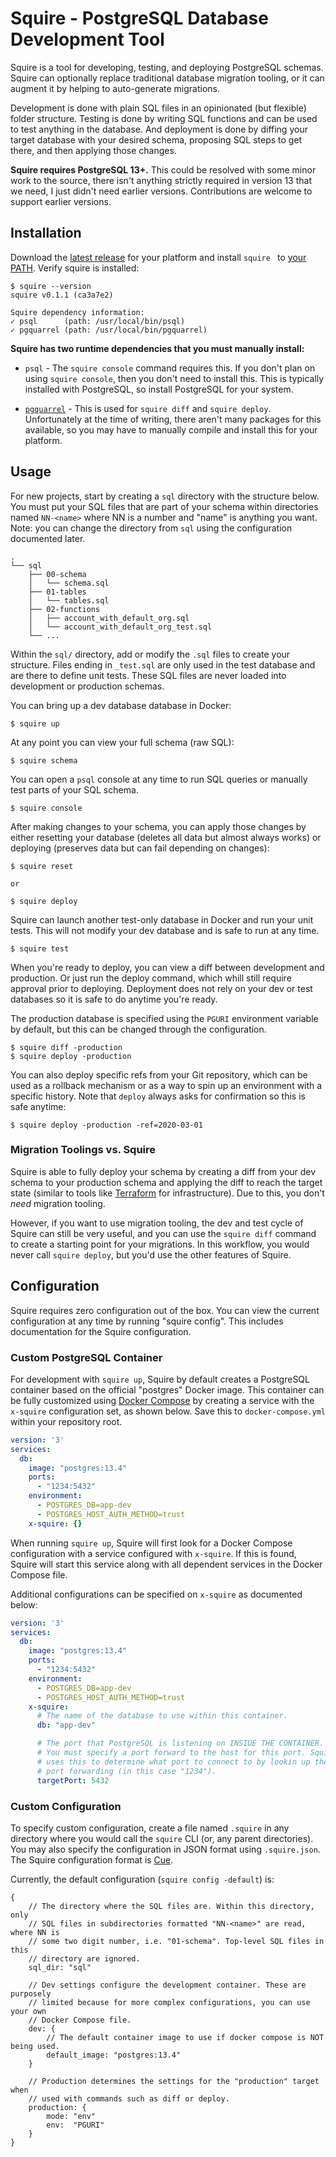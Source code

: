 # Squire - PostgreSQL Database Development Tool

Squire is a tool for developing, testing, and deploying PostgreSQL schemas.
Squire can optionally replace traditional database migration tooling, or
it can augment it by helping to auto-generate migrations.

Development is done with plain SQL files in an opinionated (but flexible)
folder structure. Testing is done by writing SQL functions and can be used
to test anything in the database. And deployment is done by diffing your target
database with your desired schema, proposing SQL steps to get there, and then
applying those changes.

**Squire requires PostgreSQL 13+.** This could be resolved with some minor
work to the source, there isn't anything strictly required in version 13
that we need, I just didn't need earlier versions. Contributions are welcome
to support earlier versions.

## Installation

Download the [latest release](https://github.com/mitchellh/squire/releases)
for your platform and install `squire ` to [your PATH](https://superuser.com/questions/488173/how-can-i-edit-the-path-on-linux). Verify squire is installed:

```
$ squire --version
squire v0.1.1 (ca3a7e2)

Squire dependency information:
✓ psql      (path: /usr/local/bin/psql)
✓ pgquarrel (path: /usr/local/bin/pgquarrel)
```

**Squire has two runtime dependencies that you must manually install:**

  * `psql` - The `squire console` command requires this. If you don't plan
    on using `squire console`, then you don't need to install this. This
    is typically installed with PostgreSQL, so install PostgreSQL for your
    system.

  * [`pgquarrel`](https://github.com/eulerto/pgquarrel) - This is used for
    `squire diff` and `squire deploy`. Unfortunately at the time of writing,
    there aren't many packages for this available, so you may have to manually
    compile and install this for your platform.

## Usage

For new projects, start by creating a `sql` directory with the structure
below. You must put your SQL files that are part of your schema within
directories named `NN-<name>` where NN is a number and "name" is anything
you want. Note: you can change the directory from `sql` using the
configuration documented later.

```
.
└── sql
    ├── 00-schema
    │   └── schema.sql
    ├── 01-tables
    │   └── tables.sql
    ├── 02-functions
    │   ├── account_with_default_org.sql
    │   └── account_with_default_org_test.sql
    └── ...
 ```

Within the `sql/` directory, add or modify the `.sql` files to create
your structure. Files ending in `_test.sql` are only used in the test
database and are there to define unit tests. These SQL files are never
loaded into development or production schemas.

You can bring up a dev database database in Docker:

	$ squire up

At any point you can view your full schema (raw SQL):

	$ squire schema

You can open a `psql` console at any time to run SQL queries or manually
test parts of your SQL schema.

	$ squire console

After making changes to your schema, you can apply those changes
by either resetting your database (deletes all data but almost always
works) or deploying (preserves data but can fail depending on changes):

	$ squire reset

	or

	$ squire deploy

Squire can launch another test-only database in Docker and run your
unit tests. This will not modify your dev database and is safe to run
at any time.

	$ squire test

When you're ready to deploy, you can view a diff between development
and production. Or just run the deploy command, which whill still require
approval prior to deploying. Deployment does not rely on your dev
or test databases so it is safe to do anytime you're ready.

The production database is specified using the `PGURI` environment variable
by default, but this can be changed through the configuration.

	$ squire diff -production
	$ squire deploy -production

You can also deploy specific refs from your Git repository, which
can be used as a rollback mechanism or as a way to spin up an environment
with a specific history. Note that `deploy` always asks for confirmation
so this is safe anytime:

	$ squire deploy -production -ref=2020-03-01

### Migration Toolings vs. Squire

Squire is able to fully deploy your schema by creating a diff from
your dev schema to your production schema and applying the diff to reach
the target state (similar to tools like [Terraform](https://www.terraform.io/)
for infrastructure). Due to this, you don't _need_ migration tooling.

However, if you want to use migration tooling, the dev and test cycle
of Squire can still be very useful, and you can use the `squire diff`
command to create a starting point for your migrations. In this workflow,
you would never call `squire deploy`, but you'd use the other features
of Squire.

## Configuration

Squire requires zero configuration out of the box. You can view the
current configuration at any time by running "squire config". This includes
documentation for the Squire configuration.

### Custom PostgreSQL Container

For development with `squire up`, Squire by default creates a PostgreSQL
container based on the official "postgres" Docker image. This container
can be fully customized using [Docker Compose](https://docs.docker.com/compose/)
by creating a service with the `x-squire` configuration set, as shown below.
Save this to `docker-compose.yml` within your repository root.

```yaml
version: '3'
services:
  db:
    image: "postgres:13.4"
    ports:
      - "1234:5432"
    environment:
      - POSTGRES_DB=app-dev
      - POSTGRES_HOST_AUTH_METHOD=trust
    x-squire: {}
```

When running `squire up`, Squire will first look for a Docker Compose
configuration with a service configured with `x-squire`. If this is found,
Squire will start this service along with all dependent services in the
Docker Compose file.

Additional configurations can be specified on `x-squire` as documented below:

```yaml
version: '3'
services:
  db:
    image: "postgres:13.4"
    ports:
      - "1234:5432"
    environment:
      - POSTGRES_DB=app-dev
      - POSTGRES_HOST_AUTH_METHOD=trust
    x-squire:
      # The name of the database to use within this container.
      db: "app-dev"

      # The port that PostgreSQL is listening on INSIDE THE CONTAINER.
      # You must specify a port forward to the host for this port. Squire
      # uses this to determine what port to connect to by lookin up the
      # port forwarding (in this case "1234").
      targetPort: 5432
```

### Custom Configuration

To specify custom configuration, create a file named `.squire` in any
directory where you would call the `squire` CLI (or, any parent directories).
You may also specify the configuration in JSON format using `.squire.json`.
The Squire configuration format is [Cue](https://cuelang.org/).

Currently, the default configuration (`squire config -default`) is:

```cue
{
	// The directory where the SQL files are. Within this directory, only
	// SQL files in subdirectories formatted "NN-<name>" are read, where NN is
	// some two digit number, i.e. "01-schema". Top-level SQL files in this
	// directory are ignored.
	sql_dir: "sql"

	// Dev settings configure the development container. These are purposely
	// limited because for more complex configurations, you can use your own
	// Docker Compose file.
	dev: {
		// The default container image to use if docker compose is NOT being used.
		default_image: "postgres:13.4"
	}

	// Production determines the settings for the "production" target when
	// used with commands such as diff or deploy.
	production: {
		mode: "env"
		env:  "PGURI"
	}
}
```
